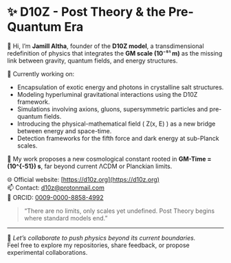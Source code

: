 # ✨ D10Z - Post Theory & the Pre-Quantum Era

👋 Hi, I’m **Jamill Altha**, founder of the **D10Z model**, a transdimensional redefinition of physics that integrates the **GM scale (10⁻⁵¹ m)** as the missing link between gravity, quantum fields, and energy structures.

🔬 Currently working on:
- Encapsulation of exotic energy and photons in crystalline salt structures.
- Modeling hyperluminal gravitational interactions using the D10Z framework.
- Simulations involving axions, gluons, supersymmetric particles and pre-quantum fields.
- Introducing the physical-mathematical field \( Z(x, E) \) as a new bridge between energy and space-time.
- Detection frameworks for the fifth force and dark energy at sub-Planck scales.

🌱 My work proposes a new cosmological constant rooted in **GM-Time = \(10^{-51}\) s**, far beyond current ΛCDM or Planckian limits.

🌐 Official website: [https://d10z.org](https://d10z.org)  
📫 Contact: d10z@protonmail.com  
🧠 ORCID: [0009-0000-8858-4992](https://orcid.org/0009-0000-8858-4992)  

> “There are no limits, only scales yet undefined. Post Theory begins where standard models end.”

---

🌌 *Let’s collaborate to push physics beyond its current boundaries.*  
Feel free to explore my repositories, share feedback, or propose experimental collaborations.
